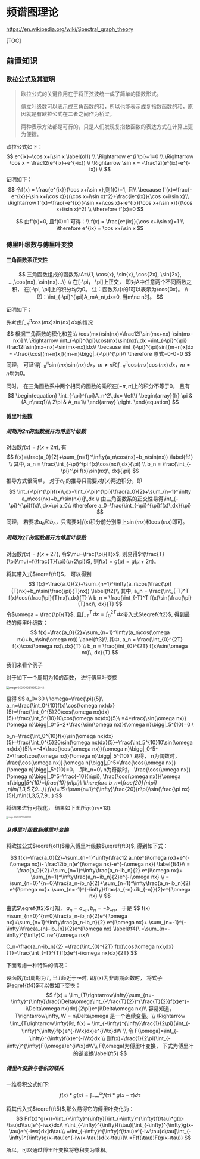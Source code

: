 # 频谱图理论

https://en.wikipedia.org/wiki/Spectral_graph_theory



[TOC]



## 前置知识

### 欧拉公式及其证明

> 欧拉公式的关键作用在于将正弦波统一成了简单的指数形式。
>
> 傅立叶级数可以表示成三角函数的和，所以也能表示成复指数函数的和，原因就是有欧拉公式在二者之间作为桥梁。
>
> 两种表示方法都是可行的，只是人们发现复指数函数的表达方式在计算上更为便捷。

欧拉公式如下：
$$
e^{ix}=\cos x+i\sin x \label{ol1} \\ 
\Rightarrow	e^{i \pi}+1=0 \\
\Rightarrow \cos x = \frac12(e^{ix}+e^{-ix}) \\
\Rightarrow \sin x = -\frac12i(e^{ix}-e^{-ix}) \\
$$
证明如下：
$$
令f(x) = \frac{e^{ix}}{\cos x+i\sin x},则f(0)=1, 且\\
\because f'(x)=\frac{-e^{ix}(-\sin x+i\cos x)}{(\cos x+i\sin x)^2}+\frac{ie^{ix}}{\cos x+i\sin x}\\
\Rightarrow f'(x)=\frac{-e^{ix}(-\sin x+i\cos x)+ie^{ix}(\cos x+i\sin x)}{(\cos x+i\sin x)^2} \\
\therefore f'(x)=0
$$

$$
由f'(x)=0, 且f(0)=1 可得：\\
f(x) = \frac{e^{ix}}{\cos x+i\sin x}=1 \\
\therefore e^{ix} = \cos x+i\sin x
$$


### 傅里叶级数与傅里叶变换

#### 三角函数系正交性

$$
三角函数组成的函数系:A=\{1, \cos{x}, \sin{x}, \cos{2x}, \sin{2x}, ...,\cos{nx}, \sin{nx}...\}
\\ 在[-\pi， \pi]上正交， 即对A中任意两个不同函数之积， 在[-\pi, \pi]上的积分均为0。
注：函数系中的1可以表示为\cos{0x}。
\\
即：\int_{-\pi}^{\pi}A_mA_n\,dx=0, 当m\ne n时。
$$

证明如下：

先考虑$\int_{-\pi}^{\pi}\cos(mx)\sin(nx)\,dx$的情况
$$
根据三角函数的积化和差:\\
\cos(mx)\sin(nx)=\frac12[\sin(mx+nx)-\sin(mx-nx)] \\
\Rightarrow \int_{-\pi}^{\pi}\cos(mx)\sin(nx)\,dx =\int_{-\pi}^{\pi} \frac12[\sin(mx+nx)-\sin(mx-nx)]dx\\
\because \int_{-\pi}^{\pi}sin[(m+n)x]dx = -\frac{\cos[(m+n)x]}{m+n}\bigg|_{-\pi}^{\pi}\\
\therefore 原式=0-0=0
$$
同理， 可证得$\int_{-\pi}^{\pi}\sin(mx)\sin(nx)\,dx ，m \ne n$和$\int_{-\pi}^{\pi}\cos(mx)\cos(nx)\,dx ，m \ne n$均为0。

同时， 在三角函数系中两个相同的函数的乘积在$[-\pi, \pi]$上的积分不等于0， 且有
$$
\begin{equation}
\int_{-\pi}^{\pi}A_n^2\,dx=
\left\{
\begin{array}{lr}
\pi &  (A_n\neq1)\\
2\pi & A_n=1\\
\end{array}
\right.
\end{equation}
$$


#### 傅里叶级数

##### 周期为2π的函数展开为傅里叶级数

对函数$f(x)=f(x+2\pi)$, 有
$$
f(x)=\frac{a_0}{2}+\sum_{n=1}^\infty(a_n\cos(nx)+b_n\sin(nx)) \label{ft1} \\
其中,
a_n = \frac{\int_{-\pi}^\pi f(x)\cos(nx)\,dx}{\pi} \\
b_n = \frac{\int_{-\pi}^\pi f(x)\sin(nx)\, dx}{\pi}
$$
推导方式很简单， 对于$a_0$的推导只需要对$f(x)$两边积分，即
$$
\int_{-\pi}^{\pi}f(x)\,dx=\int_{-\pi}^{\pi}[\frac{a_0}{2}+\sum_{n=1}^\infty a_n\cos(nx)+b_n\sin(nx))]\,dx \\
由三角函数系的正交性易得\int_{-\pi}^{\pi}f(x)\,dx=\pi a_0\\
\therefore a_0=\frac{\int_{-\pi}^{\pi}f(x)\,dx}{\pi}
$$
同理， 若要求$a_n$和$b_n$，只需要对$f(x)$积分前分别乘上$\sin(mx)$和$\cos(mx)$即可。



##### 周期为2T的函数展开为傅里叶级数

对函数$f(x)=f(x+2T)$,  令$\mu=\frac{\pi}{T}x$, 则易得$f(\frac{T}{\pi}\mu)=f(\frac{T}{\pi}(u+2\pi))$, 则$f(x)=g(\mu) = g(\mu+2\pi)$。

将其带入式$\eqref{ft1}$， 可以得到
$$
f(x)=\frac{a_0}{2}+\sum_{n=1}^\infty(a_n\cos(\frac{\pi}{T}nx)+b_n\sin(\frac{\pi}{T}nx)) \label{ft2}\\
其中,
a_n = \frac{\int_{-T}^T f(x)\cos(\frac{\pi}{T}nx)\,dx}{T} \\
b_n = \frac{\int_{-T}^T f(x)\sin(\frac{\pi}{T}nx)\, dx}{T}
$$
令$\omega = \frac{\pi}{T}$, 且$\int_{-T}^{T}\,dx=\int_{0}^{2T}\,dx$带入式$\eqref{ft2}$, 得到最终的傅里叶级数：
$$
f(x)=\frac{a_0}{2}+\sum_{n=1}^\infty(a_n\cos(\omega nx)+b_n\sin(\omega nx)) \label{ft3}\\
其中,
a_n = \frac{\int_{0}^{2T} f(x)\cos(\omega nx)\,dx}{T} \\
b_n = \frac{\int_{0}^{2T} f(x)\sin(\omega nx)\, dx}{T}
$$



我们来看个例子

对于如下一个周期为10的函数， 进行傅里叶变换

<img src="/Users/mingchao.chen/OneDrive/学习/笔记/picture/image-20210426183922842.png" alt="image-20210426183922842" style="zoom:50%;" />

 

易得
$$
a_0=30 \\
\omega=\frac{\pi}{5}\\
a_n=\frac{\int_0^{10}f(x)\cos(\omega nx)dx}{5}=\frac{\int_0^{5}20\cos(\omega nx)dx}{5}+\frac{\int_5^{10}10\cos(\omega nx)dx}{5}\\
=4*\frac{\sin(\omega nx)}{\omega n}\bigg|_0^5+2*\frac{\sin(\omega nx)}{\omega n}\bigg|_5^{10}=0 \\

b_n=\frac{\int_0^{10}f(x)\sin(\omega nx)dx}{5}=\frac{\int_0^{5}20\sin(\omega nx)dx}{5}+\frac{\int_5^{10}10\sin(\omega nx)dx}{5}\\
=-4*\frac{\cos(\omega nx)}{\omega n}\bigg|_0^5-2*\frac{\cos(\omega nx)}{\omega n}\bigg|_5^{10} \\
易得， n为偶数时， \frac{\cos(\omega nx)}{\omega n}\bigg|_0^5=\frac{\cos(\omega nx)}{\omega n}\bigg|_5^{10}=0，
即b_n=0\\
n为奇数时，  \frac{\cos(\omega nx)}{\omega n}\bigg|_0^5=\frac{-10}{n\pi}, \frac{\cos(\omega nx)}{\omega n}\bigg|_5^{10}=\frac{10}{n\pi}\\
\therefore b_n=\frac{20}{n\pi} ,n\in(1,3,5,7,9...)\\
f(x)=15+\sum_{n=1}^{\infty}\frac{20}{n\pi}\sin(\frac{\pi nx}{5}),n\in(1,3,5,7,9...)
$$

将结果进行可视化， 结果如下图所示(n<=13):

<img src="/Users/mingchao.chen/OneDrive/学习/笔记/picture/image-20210427105228590.png" alt="image-20210427105228590" style="zoom: 33%;" />



##### 从傅里叶级数到傅里叶变换

将欧拉公式$\eqref{ol1}$带入傅里叶级数$\eqref{ft3}$, 得到如下式：

$$
f(x)=\frac{a_0}{2}+\sum_{n=1}^\infty(\frac12 a_n(e^{i\omega nx}+e^{-i\omega nx})-
\frac12ib_n(e^{i\omega nx}-e^{-i\omega nx}) \label{ft4}\\
= \frac{a_0}{2}+\sum_{n=1}^\infty\frac{a_n-ib_n}{2} e^{i\omega nx}+
\sum_{n=1}^\infty\frac{a_n+ib_n}{2}e^{-i\omega nx} \\
= \sum_{n=0}^{n=0}\frac{a_n-ib_n}{2}+\sum_{n=1}^\infty\frac{a_n-ib_n}{2} e^{i\omega nx}+
\sum_{n=-1}^{-\infty}\frac{a_{-n}+ib_{-n}}{2}e^{i\omega nx} \\
$$

由式$\eqref{ft2}$可知， $a_n=a_{-n}, b_n=-b_{-n}$， 于是
$$
f(x) =\sum_{n=0}^{n=0}\frac{a_n-ib_n}{2}e^{i\omega nx}+\sum_{n=1}^\infty\frac{a_n-ib_n}{2} e^{i\omega nx}+
\sum_{n=-1}^{-\infty}\frac{a_{n}-ib_{n}}{2}e^{i\omega nx} \label{tf4}\\
=\sum_{n=-\infty}^{\infty}C_ne^{i\omega nx}\\

C_n=\frac{a_n-ib_n}{2} =\frac{\int_{0}^{2T} f(x)\cos(\omega nx)\,dx}{T}=\frac{\int_{-T}^{T}f(x)e^{-i\omega nx}dx}{2T}
$$


下面考虑一种特殊的情况：

设函数$f(x)$周期为$T$, 当$T$趋近于$\infty$时, 即$f(x)$为非周期函数时， 将式子$\eqref{tf4}$可以做如下变换：
$$
f(x) = \lim_{T\rightarrow\infty}\sum_{n=-\infty}^{\infty}\frac{\Delta\omega\int_{-\frac{T}{2}}^{\frac{T}{2}}f(x)e^{-i\Delta\omega nx}dx}{2\pi}e^{i\Delta\omega nx}\\
容易知道， T\rightarrow\infty, W = n\Delta\omega 是一个连续变量。\\
\Rightarrow \lim_{T\rightarrow\infty}时, f(x) = \int_{-\infty}^{\infty}\frac{1}{2\pi}(\int_{-\infty}^{\infty}f(x)e^{-iWx}dx)e^{iWx}dW \\
令 F(\omega)=\int_{-\infty}^{\infty}f(x)e^{-iWx}dx \\
则f(x)=\frac{1}{2\pi}\int_{-\infty}^{\infty}F(\omega)e^{iWx}dW\\
F(\omega)为傅里叶变换， 下式为傅里叶的逆变换\label{ft5}
$$



##### 傅里叶变换与卷积的联系

一维卷积公式如下:
$$
f(x)*g(x) = \int_{-\infty}^{\infty}f(\tau)*g(x-\tau)d\tau
$$


将其代入式$\eqref{ft5}$,那么易得它的傅里叶变化为：
$$
F(f(x)*g(x))=\int_{-\infty}^{\infty}[\int_{-\infty}^{\infty}f(\tau)*g(x-\tau)d\tau]e^{-iwx}dx\\
=\int_{-\infty}^{\infty}f(\tau)[\int_{-\infty}^{\infty}g(x-\tau)e^{-iwx}dx]d\tau\\
=\int_{-\infty}^{\infty}f(\tau)e^{-iw\tau}d\tau[\int_{-\infty}^{\infty}g(x-\tau)e^{-iw(x-\tau)}d(x-\tau)]\\
=F(f(\tau))F(g(x-\tau))
$$


所以，可以通过傅里叶变换将卷积变为乘积。


